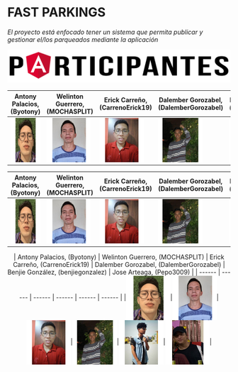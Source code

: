# FAST PARKINGS

_El proyecto está enfocado tener  un sistema que permita publicar y gestionar el/los parqueados mediante la aplicación_

![Participantes](https://github.com/Byotony/logospng/blob/main/PNG/Participantes.png)



| Antony Palacios, (Byotony) | Welinton Guerrero, (MOCHASPLIT) | Erick Carreño, (CarrenoErick19) | Dalember Gorozabel, (DalemberGorozabel) | Benjie González, (benjiegonzalez) | Jose Arteaga, (Pepo3009) |
| ------ | ------ | ------ | ------ |  ------ | ------ |
| <img src="https://github.com/Byotony/logospng/blob/main/PNG/Byonetta.png" width="100" height="100" /> | <img src="https://github.com/Byotony/logospng/blob/main/PNG/Guerrero.png" width="100" height="100" /> | <img src="https://github.com/Byotony/logospng/blob/main/PNG/Rogger.png" width="100" height="100" /> | <img src="https://github.com/Byotony/logospng/blob/main/PNG/DALEMBER.png" width="100" height="100" /> | <img src="https://github.com/Byotony/logospng/blob/main/PNG/Benjie.png" width="100" height="100" /> | <img src="https://github.com/Byotony/logospng/blob/main/PNG/pepo.png" width="100" height="100" /> |


| Antony Palacios, (Byotony) | Welinton Guerrero, (MOCHASPLIT) | Erick Carreño, (CarrenoErick19) | Dalember Gorozabel, (DalemberGorozabel) | Benjie González, (benjiegonzalez) | Jose Arteaga, (Pepo3009) |
| ------ | ------ | ------ | ------ |  ------ | ------ |
|<img src="https://github.com/Byotony/logospng/blob/main/PNG/Byonetta.png" width="100" height="100"/>|<img src="https://github.com/Byotony/logospng/blob/main/PNG/Guerrero.png" width="100" height="100"/>|<img src="https://github.com/Byotony/logospng/blob/main/PNG/Rogger.png" width="100" height="100"/>|<img src="https://github.com/Byotony/logospng/blob/main/PNG/DALEMBER.png" width="100" height="100"/>|<img src="https://github.com/Byotony/logospng/blob/main/PNG/Benjie.png" width="100" height="100"/>|<img src="https://github.com/Byotony/logospng/blob/main/PNG/pepo.png" width="100" height="100"/>|



<p align="center">
| Antony Palacios, (Byotony) | Welinton Guerrero, (MOCHASPLIT) | Erick Carreño, (CarrenoErick19) | Dalember Gorozabel, (DalemberGorozabel) | Benjie González, (benjiegonzalez) | Jose Arteaga, (Pepo3009) |
| ------ | ------ | ------ | ------ |  ------ | ------ |
|<img src="https://github.com/Byotony/logospng/blob/main/PNG/Byonetta.png" align="center" width="100" height="100"/>|<img src="https://github.com/Byotony/logospng/blob/main/PNG/Guerrero.png" align="center" width="100" height="100"/>|<img src="https://github.com/Byotony/logospng/blob/main/PNG/Rogger.png" align="center" width="100" height="100"/>|<img src="https://github.com/Byotony/logospng/blob/main/PNG/DALEMBER.png" align="center" width="100" height="100"/>|<img src="https://github.com/Byotony/logospng/blob/main/PNG/Benjie.png" align="center" width="100" height="100"/>|<img src="https://github.com/Byotony/logospng/blob/main/PNG/pepo.png" align="center" width="100" height="100"/>|
</p>